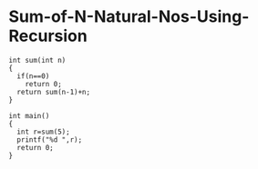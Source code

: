 # Sum-of-N-Natural-Nos-Using-Recursion

    int sum(int n)
    {
      if(n==0)
        return 0;
      return sum(n-1)+n;
    }

    int main()
    {
      int r=sum(5);
      printf("%d ",r);
      return 0;
    }

